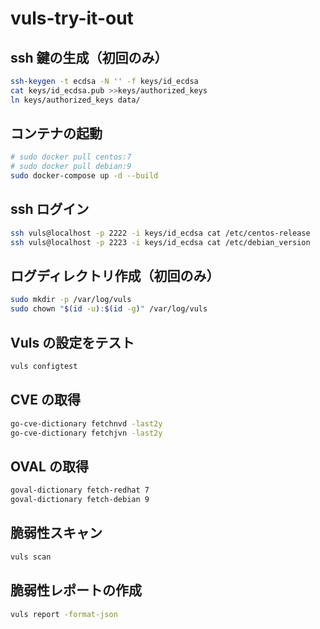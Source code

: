 # vuls-try-it-out

## ssh 鍵の生成（初回のみ）

```bash
ssh-keygen -t ecdsa -N '' -f keys/id_ecdsa
cat keys/id_ecdsa.pub >>keys/authorized_keys
ln keys/authorized_keys data/
```

## コンテナの起動

```bash
# sudo docker pull centos:7
# sudo docker pull debian:9
sudo docker-compose up -d --build
```

## ssh ログイン

```bash
ssh vuls@localhost -p 2222 -i keys/id_ecdsa cat /etc/centos-release
ssh vuls@localhost -p 2223 -i keys/id_ecdsa cat /etc/debian_version
```

## ログディレクトリ作成（初回のみ）

```bash
sudo mkdir -p /var/log/vuls
sudo chown "$(id -u):$(id -g)" /var/log/vuls
```

## Vuls の設定をテスト

```bash
vuls configtest
```

## CVE の取得

```bash
go-cve-dictionary fetchnvd -last2y
go-cve-dictionary fetchjvn -last2y
```

## OVAL の取得

```bash
goval-dictionary fetch-redhat 7
goval-dictionary fetch-debian 9
```

## 脆弱性スキャン

```bash
vuls scan
```

## 脆弱性レポートの作成

```bash
vuls report -format-json
```
